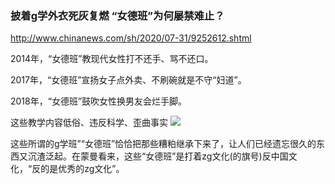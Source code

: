 ### 披着g学外衣死灰复燃 “女德班”为何屡禁难止？
http://www.chinanews.com/sh/2020/07-31/9252612.shtml

2014年，“女德班”教现代女性打不还手、骂不还口。

2017年，“女德班”宣扬女子点外卖、不刷碗就是不守“妇道”。

2018年，“女德班”鼓吹女性换男友会烂手脚。

这些教学内容低俗、违反科学、歪曲事实
![](http://i2.chinanews.com/simg/hnhd/2020/07/31/7/17535104995965476579.gif)

这些所谓的g学班”“女德班”恰恰把那些糟粕继承下来了，让人们已经遗忘很久的东西又沉渣泛起。在蒙曼看来，这些“女德班”是打着zg文化(的旗号)反中国文化，“反的是优秀的zg文化”。
